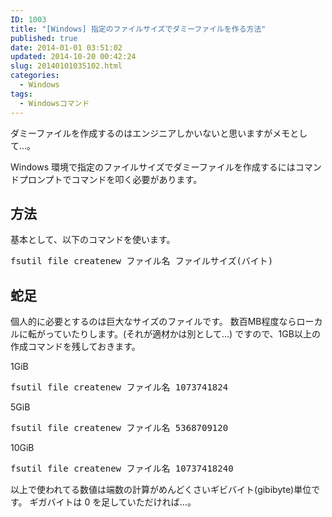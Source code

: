```yaml
---
ID: 1003
title: "[Windows] 指定のファイルサイズでダミーファイルを作る方法"
published: true
date: 2014-01-01 03:51:02
updated: 2014-10-20 00:42:24
slug: 20140101035102.html
categories:
  - Windows
tags:
  - Windowsコマンド
---
```


ダミーファイルを作成するのはエンジニアしかいないと思いますがメモとして…。

<!--more-->

Windows 環境で指定のファイルサイズでダミーファイルを作成するにはコマンドプロンプトでコマンドを叩く必要があります。

<h2>方法</h2>
基本として、以下のコマンドを使います。
<pre class="prettyprint">fsutil file createnew ファイル名 ファイルサイズ(バイト)</pre>

<h2>蛇足</h2>
個人的に必要とするのは巨大なサイズのファイルです。
数百MB程度ならローカルに転がっていたりします。(それが適材かは別として…)
ですので、1GB以上の作成コマンドを残しておきます。

1GiB

<pre class="prettyprint">fsutil file createnew ファイル名 1073741824</pre>

5GiB

<pre class="prettyprint">fsutil file createnew ファイル名 5368709120</pre>

10GiB

<pre class="prettyprint">fsutil file createnew ファイル名 10737418240</pre>

以上で使われてる数値は端数の計算がめんどくさいギビバイト(gibibyte)単位です。
ギガバイトは 0 を足していただければ…。
